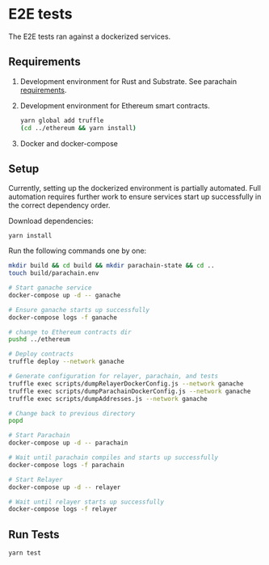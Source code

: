 # E2E tests

The E2E tests ran against a dockerized services.

## Requirements

1. Development environment for Rust and Substrate. See parachain [requirements](../parachain/README.md#requirements).
2. Development environment for Ethereum smart contracts.

   ```bash
   yarn global add truffle
   (cd ../ethereum && yarn install)
    ```
3. Docker and docker-compose

## Setup

Currently, setting up the dockerized environment is partially automated. Full automation requires further work to ensure services start up successfully in the correct dependency order.

Download dependencies:
```
yarn install
```

Run the following commands one by one:
```bash
mkdir build && cd build && mkdir parachain-state && cd ..
touch build/parachain.env

# Start ganache service
docker-compose up -d -- ganache

# Ensure ganache starts up successfully
docker-compose logs -f ganache

# change to Ethereum contracts dir
pushd ../ethereum

# Deploy contracts
truffle deploy --network ganache

# Generate configuration for relayer, parachain, and tests
truffle exec scripts/dumpRelayerDockerConfig.js --network ganache
truffle exec scripts/dumpParachainDockerConfig.js --network ganache
truffle exec scripts/dumpAddresses.js --network ganache

# Change back to previous directory
popd

# Start Parachain
docker-compose up -d -- parachain

# Wait until parachain compiles and starts up successfully
docker-compose logs -f parachain

# Start Relayer
docker-compose up -d -- relayer

# Wait until relayer starts up successfully
docker-compose logs -f relayer
```

## Run Tests

```bash
yarn test
```


